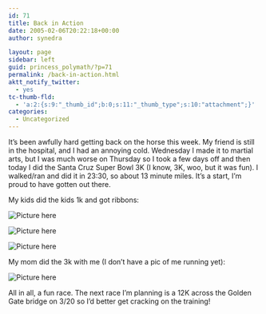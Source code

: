 ```yaml
---
id: 71
title: Back in Action
date: 2005-02-06T20:22:18+00:00
author: synedra

layout: page
sidebar: left
guid: princess_polymath/?p=71
permalink: /back-in-action.html
aktt_notify_twitter:
  - yes
tc-thumb-fld:
  - 'a:2:{s:9:"_thumb_id";b:0;s:11:"_thumb_type";s:10:"attachment";}'
categories:
  - Uncategorized
---
```

It&#8217;s been awfully hard getting back on the horse this week. My friend is still in the hospital, and I had an annoying cold. Wednesday I made it to martial arts, but I was much worse on Thursday so I took a few days off and then today I did the Santa Cruz Super Bowl 3K (I know, 3K, woo, but it was fun). I walked/ran and did it in 23:30, so about 13 minute miles. It&#8217;s a start, I&#8217;m proud to have gotten out there.
  
My kids did the kids 1k and got ribbons:
  
![Picture here](http://www.perlgoddess.com/blog/images/bigdig.jpg)
  
![Picture here](http://www.perlgoddess.com/blog/images/bitty.jpg)
  
![Picture here](http://www.perlgoddess.com/blog/images/ribbon.jpg)
  
My mom did the 3k with me (I don&#8217;t have a pic of me running yet):
  
![Picture here](http://www.perlgoddess.com/blog/images/mom.jpg)
  
All in all, a fun race. The next race I&#8217;m planning is a 12K across the Golden Gate bridge on 3/20 so I&#8217;d better get cracking on the training!